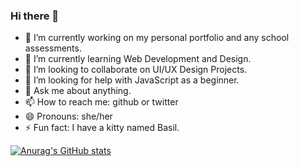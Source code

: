### Hi there 👋

- 🔭 I’m currently working on my personal portfolio and any school assessments. 
- 🌱 I’m currently learning Web Development and Design.
- 👯 I’m looking to collaborate on UI/UX Design Projects. 
- 🤔 I’m looking for help with JavaScript as a beginner. 
- 💬 Ask me about anything. 
- 📫 How to reach me: github or twitter
- 😄 Pronouns: she/her
- ⚡ Fun fact: I have a kitty named Basil. 

[![Anurag's GitHub stats](https://github-readme-stats.vercel.app/api?username=katienordstrom)](https://github.com/anuraghazra/github-readme-stats)
